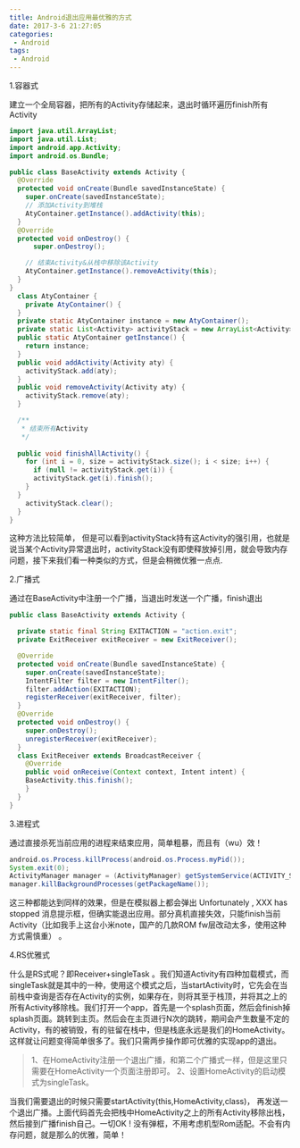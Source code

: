 ```yaml
---
title: Android退出应用最优雅的方式
date: 2017-3-6 21:27:05
categories:
 - Android
tags: 
 - Android
---
```


1.容器式

建立一个全局容器，把所有的Activity存储起来，退出时循环遍历finish所有Activity

<!-- more -->

``` java
import java.util.ArrayList;
import java.util.List;
import android.app.Activity;
import android.os.Bundle;

public class BaseActivity extends Activity {
  @Override
  protected void onCreate(Bundle savedInstanceState) {
    super.onCreate(savedInstanceState);
    // 添加Activity到堆栈
    AtyContainer.getInstance().addActivity(this);
  }
  @Override
  protected void onDestroy() {
      super.onDestroy();

    // 结束Activity&从栈中移除该Activity
    AtyContainer.getInstance().removeActivity(this);
  }
}
  class AtyContainer {
  	private AtyContainer() {
  }
  private static AtyContainer instance = new AtyContainer();
  private static List<Activity> activityStack = new ArrayList<Activity>();
  public static AtyContainer getInstance() {
  	return instance;
  }
  public void addActivity(Activity aty) {
  	activityStack.add(aty);
  }
  public void removeActivity(Activity aty) {
  	activityStack.remove(aty);
  }

  /**
   * 结束所有Activity
   */
 
  public void finishAllActivity() {
    for (int i = 0, size = activityStack.size(); i < size; i++) {
      if (null != activityStack.get(i)) {
      activityStack.get(i).finish();
    }
  }
    activityStack.clear();
  }
}
```
这种方法比较简单， 但是可以看到activityStack持有这Activity的强引用，也就是说当某个Activity异常退出时，activityStack没有即使释放掉引用，就会导致内存问题，接下来我们看一种类似的方式，但是会稍微优雅一点点.

2.广播式

通过在BaseActivity中注册一个广播，当退出时发送一个广播，finish退出

``` java
public class BaseActivity extends Activity {

  private static final String EXITACTION = "action.exit";
  private ExitReceiver exitReceiver = new ExitReceiver();

  @Override
  protected void onCreate(Bundle savedInstanceState) {
    super.onCreate(savedInstanceState);
    IntentFilter filter = new IntentFilter();
    filter.addAction(EXITACTION);
    registerReceiver(exitReceiver, filter);
  }
  @Override
  protected void onDestroy() {
    super.onDestroy();
    unregisterReceiver(exitReceiver);
  }
  class ExitReceiver extends BroadcastReceiver {
    @Override
    public void onReceive(Context context, Intent intent) {
    BaseActivity.this.finish();
    }
  }
}
```

3.进程式

通过直接杀死当前应用的进程来结束应用，简单粗暴，而且有（wu）效！

``` java
android.os.Process.killProcess(android.os.Process.myPid());
System.exit(0);
ActivityManager manager = (ActivityManager) getSystemService(ACTIVITY_SERVICE);
manager.killBackgroundProcesses(getPackageName());
```
这三种都能达到同样的效果，但是在模拟器上都会弹出 Unfortunately , XXX has stopped 消息提示框，但确实能退出应用。部分真机直接失效，只能finish当前Activity（比如我手上这台小米note，国产的几款ROM fw层改动太多，使用这种方式需慎重） 。

4.RS优雅式

什么是RS式呢？即Receiver+singleTask 。我们知道Activity有四种加载模式，而singleTask就是其中的一种，使用这个模式之后，当startActivity时，它先会在当前栈中查询是否存在Activity的实例，如果存在，则将其至于栈顶，并将其之上的所有Activity移除栈。我们打开一个app，首先是一个splash页面，然后会finish掉splash页面。跳转到主页。然后会在主页进行N次的跳转，期间会产生数量不定的Activity，有的被销毁，有的驻留在栈中，但是栈底永远是我们的HomeActivity。这样就让问题变得简单很多了。我们只需两步操作即可优雅的实现app的退出。

>1、在HomeActivity注册一个退出广播，和第二个广播式一样，但是这里只需要在HomeActivity一个页面注册即可。
2、设置HomeActivity的启动模式为singleTask。

当我们需要退出的时候只需要startActivity(this,HomeActivity,class)， 再发送一个退出广播。上面代码首先会把栈中HomeActivity之上的所有Activity移除出栈，然后接到广播finish自己。一切OK ! 没有弹框，不用考虑机型Rom适配。不会有内存问题，就是那么的优雅，简单！
